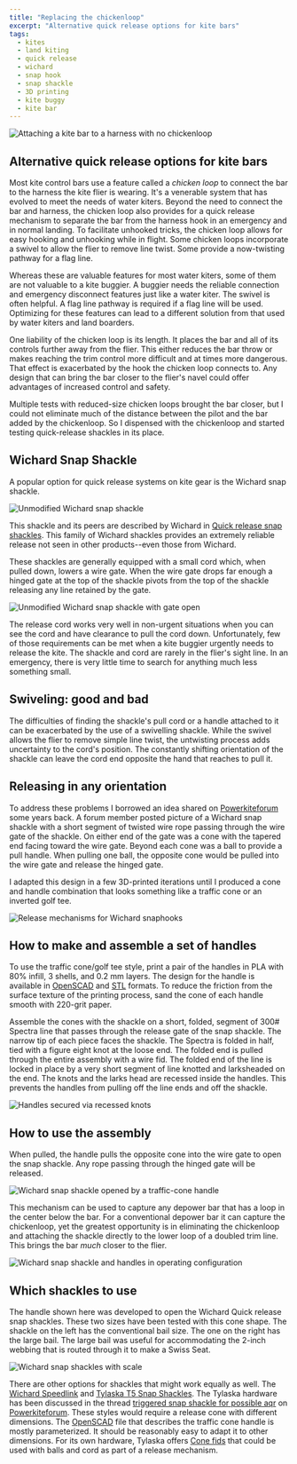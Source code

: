 ```yaml
---
title: "Replacing the chickenloop"
excerpt: "Alternative quick release options for kite bars"
tags:
  - kites
  - land kiting
  - quick release
  - wichard
  - snap hook
  - snap shackle
  - 3D printing
  - kite buggy
  - kite bar
---
```


![](/images/DSC_0113.jpg "Attaching a kite bar to a harness with no chickenloop")

## Alternative quick release options for kite bars

Most kite control bars use a feature called a _chicken loop_ to connect the bar to the harness the kite flier is wearing. It's a venerable system that has evolved to meet the needs of water kiters. Beyond the need to connect the bar and harness, the chicken loop also provides for a quick release mechanism to separate the bar from the harness hook in an emergency and in normal landing. To facilitate unhooked tricks, the chicken loop allows for easy hooking and unhooking while in flight. Some chicken loops incorporate a swivel to allow the flier to remove line twist. Some provide a now-twisting pathway for a flag line.

Whereas these are valuable features for most water kiters, some of them are not valuable to a kite buggier. A buggier needs the reliable connection and emergency disconnect features just like a water kiter. The swivel is often helpful. A flag line pathway is required if a flag line will be used. Optimizing for these features can lead to a different solution from that used by water kiters and land boarders.

One liability of the chicken loop is its length. It places the bar and all of its controls further away from the flier. This either reduces the bar throw or makes reaching the trim control more difficult and at times more dangerous. That effect is exacerbated by the hook the chicken loop connects to. Any design that can bring the bar closer to the flier's navel could offer advantages of increased control and safety.

Multiple tests with reduced-size chicken loops brought the bar closer, but I could not eliminate much of the distance between the pilot and the bar added by the chickenloop. So I dispensed with the chickenloop and started testing quick-release shackles in its place.

## Wichard Snap Shackle

A popular option for quick release systems on kite gear is the Wichard snap shackle.

![](/images/DSC_0120.jpg "Unmodified Wichard snap shackle")

This shackle and its peers are described by Wichard in [Quick release snap shackles](http://marine.wichard.com/rubrique-Quick_release_snap_shackles-0202040300000000-IM.html). This family of Wichard shackles provides an extremely reliable release not seen in other products--even those from Wichard.

These shackles are generally equipped with a small cord which, when pulled down, lowers a wire gate. When the wire gate drops far enough a hinged gate at the top of the shackle pivots from the top of the shackle releasing any line retained by the gate.

![](/images/DSC_0127.jpg "Unmodified Wichard snap shackle with gate open")

The release cord works very well in non-urgent situations when you can see the cord and have clearance to pull the cord down. Unfortunately, few of those requirements can be met when a kite buggier urgently needs to release the kite. The shackle and cord are rarely in the flier's sight line. In an emergency, there is very little time to search for anything much less something small.


## Swiveling: good and bad

The difficulties of finding the shackle's pull cord or a handle attached to it can be exacerbated by the use of a swivelling shackle. While the swivel allows the flier to remove simple line twist, the untwisting process adds uncertainty to the cord's position. The constantly shifting orientation of the shackle can leave the cord end opposite the hand that reaches to pull it.


## Releasing in any orientation

To address these problems I borrowed an idea shared on [Powerkiteforum](http://www.powerkiteforum.com/) some years back. A forum member posted picture of a Wichard snap shackle with a short segment of twisted wire rope passing through the wire gate of the shackle. On either end of the gate was a cone with the tapered end facing toward the wire gate. Beyond each cone was a ball to provide a pull handle. When pulling one ball, the opposite cone would be pulled into the wire gate and release the hinged gate.

I adapted this design in a few 3D-printed iterations until I produced a cone and handle combination that looks something like a traffic cone or an inverted golf tee.

![](/images/wichard_handle_history.png "Release mechanisms for Wichard snaphooks")

## How to make and assemble a set of handles

To use the traffic cone/golf tee style, print a pair of the handles in PLA with 80% infill, 3 shells, and 0.2 mm layers. The design for the handle is available in [OpenSCAD](https://github.com/pbchase/kite_bar_parts/blob/master/wichard_snaphook_handle_golf_tee_style.scad) and [STL](/images/wichard_snaphook_handle_golf_tee_style_8677c59.stl) formats.  To reduce the friction from the surface texture of the printing process, sand the cone of each handle smooth with 220-grit paper.

Assemble the cones with the shackle on a short, folded, segment of 300# Spectra line that passes through the release gate of the snap shackle. The narrow tip of each piece faces the shackle. The Spectra is folded in half, tied with a figure eight knot at the loose end.  The folded end is pulled through the entire assembly with a wire fid. The folded end of the line is locked in place by a very short segment of line knotted and larksheaded on the end. The knots and the larks head are recessed inside the handles. This prevents the handles from pulling off the line ends and off the shackle.

![](/images/DSC_0129.jpg "Handles secured via recessed knots")


## How to use the assembly

When pulled, the handle pulls the opposite cone into the wire gate to open the snap shackle. Any rope passing through the hinged gate will be released.

![](/images/DSC_0115.jpg "Wichard snap shackle opened by a traffic-cone handle")

This mechanism can be used to capture any depower bar that has a loop in the center below the bar. For a conventional depower bar it can capture the chickenloop, yet the greatest opportunity is in eliminating the chickenloop and attaching the shackle directly to the lower loop of a doubled trim line. This brings the bar _much_ closer to the flier.

![](/images/DSC_0108.jpg "Wichard snap shackle and handles in operating configuration")

## Which shackles to use

The handle shown here was developed to open the Wichard Quick release snap shackles. These two sizes have been tested with this cone shape. The shackle on the left has the conventional bail size. The one on the right has the large bail. The large bail was useful for accommodating the 2-inch webbing that is routed through it to make a Swiss Seat.

![](/images/DSC_0125.jpg "Wichard snap shackles with scale")


There are other options for shackles that might work equally as well. The [Wichard Speedlink](http://marine.wichard.com/rubrique-SPEEDLINK-0202040201000000-IM.html) and [Tylaska T5 Snap Shackles](http://www.tylaska.com/index.php/marine/trigger-release-shackles/t5/). The Tylaska hardware has been discussed in the thread [triggered snap shackle for possible aqr](http://www.powerkiteforum.com/viewthread.php?tid=33055#pid316339) on [Powerkiteforum](http://www.powerkiteforum.com/). These styles would require a release cone with different dimensions. The [OpenSCAD](https://github.com/pbchase/kite_bar_parts/blob/master/wichard_snaphook_handle_golf_tee_style.scad) file that describes the traffic cone handle is mostly parameterized. It should be reasonably easy to adapt it to other dimensions.  For its own hardware, Tylaska offers [Cone fids](http://www.tylaska.com/index.php/marine/trigger-release-shackles/fids) that could be used with balls and cord as part of a release mechanism.
